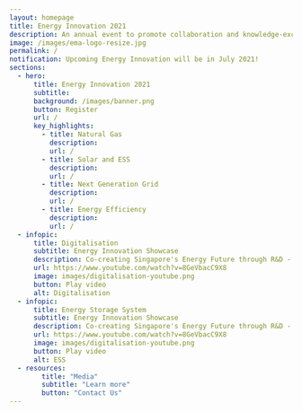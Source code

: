 ```yaml
---
layout: homepage
title: Energy Innovation 2021
description: An annual event to promote collaboration and knowledge-exchange among industry experts and the research community
image: /images/ema-logo-resize.jpg
permalink: /
notification: Upcoming Energy Innovation will be in July 2021!
sections:
  - hero:
      title: Energy Innovation 2021
      subtitle: 
      background: /images/banner.png
      button: Register
      url: /
      key_highlights:
        - title: Natural Gas
          description: 
          url: /
        - title: Solar and ESS
          description: 
          url: /
        - title: Next Generation Grid
          description: 
          url: /
        - title: Energy Efficiency
          description: 
          url: /
  - infopic:
      title: Digitalisation
      subtitle: Energy Innovation Showcase
      description: Co-creating Singapore's Energy Future through R&D - Digitalisation
      url: https://www.youtube.com/watch?v=8GeVbacC9X8
      image: images/digitalisation-youtube.png
      button: Play video
      alt: Digitalisation
  - infopic:
      title: Energy Storage System
      subtitle: Energy Innovation Showcase
      description: Co-creating Singapore's Energy Future through R&D - Digitalisation
      url: https://www.youtube.com/watch?v=8GeVbacC9X8
      image: images/digitalisation-youtube.png
      button: Play video
      alt: ESS
  - resources:
        title: "Media"
        subtitle: "Learn more"
        button: "Contact Us"
---
```

